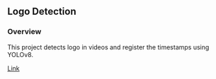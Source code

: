 ## Logo Detection

### Overview

This project detects logo in videos and register the timestamps using YOLOv8.

[Link](https://docs.google.com/document/d/1lq4W6JQiM8XS8ZHqpo40M5eSeZ8YfHSOHZJPbUPTr6o/edit)
